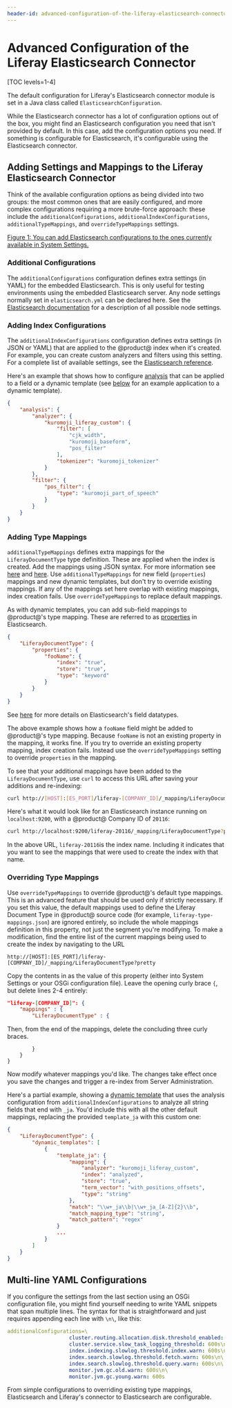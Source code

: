 ```yaml
---
header-id: advanced-configuration-of-the-liferay-elasticsearch-connector
---
```


# Advanced Configuration of the Liferay Elasticsearch Connector

[TOC levels=1-4]

The default configuration for Liferay's Elasticsearch connector module is set
in a Java class called `ElasticsearchConfiguration`.

While the Elasticsearch connector has a lot of configuration options out of the
box, you might find an Elasticsearch configuration you need that isn't provided
by default. In this case, add the configuration options you need. If something
is configurable for Elasticsearch, it's configurable using the Elasticsearch
connector.

## Adding Settings and Mappings to the Liferay Elasticsearch Connector

Think of the available configuration options as being divided into two groups:
the most common ones that are easily configured, and more complex
configurations requiring a more brute-force approach: these include the
`additionalConfigurations`, `additionalIndexConfigurations`,
`additionalTypeMappings`, and `overrideTypeMappings` settings. 

[Figure 1: You can add Elasticsearch configurations to the ones currently available in System Settings.](../../../images/cfg-elasticsearch-additional-configs.png)

### Additional Configurations

The `additionalConfigurations` configuration defines extra settings (in YAML)
for the embedded Elasticsearch. This is only useful for testing environments
using the embedded Elasticsearch server. Any node settings normally set in
`elasticsearch.yml` can be declared here. See the
[Elasticsearch documentation](https://www.elastic.co/guide/en/elasticsearch/reference/7.4/index.html) 
for a description of all possible node settings.

### Adding Index Configurations

The `additionalIndexConfigurations` configuration defines extra settings (in
JSON or YAML) that are applied to the @product@ index when it's created. For
example, you can create custom analyzers and filters using this setting. For a
complete list of available settings, see the 
[Elasticsearch reference](https://www.elastic.co/guide/en/elasticsearch/reference/7.4/index-modules.html).

Here's an example that shows how to configure 
[analysis](https://www.elastic.co/guide/en/elasticsearch/reference/7.4/index-modules-analysis.html)
that can be applied to a field or a dynamic template (see
[below](#overriding-type-mappings) for an example application to a dynamic
template).

```json
{  
    "analysis": {
        "analyzer": {
            "kuromoji_liferay_custom": {
                "filter": [
                    "cjk_width",
                    "kuromoji_baseform",
                    "pos_filter"
                ],
                "tokenizer": "kuromoji_tokenizer"
            }
        },
        "filter": {
            "pos_filter": {
                "type": "kuromoji_part_of_speech"
            }
        }
    }
}
```

### Adding Type Mappings

`additionalTypeMappings` defines extra mappings for the `LiferayDocumentType`
type definition. These are applied when the index is created. Add the mappings
using JSON syntax. For more information see
[here](https://www.elastic.co/guide/en/elasticsearch/reference/7.4/mapping.html)
and
[here](https://www.elastic.co/guide/en/elasticsearch/reference/7.4/indices-put-mapping.html).
Use `additionalTypeMappings` for new field (`properties`) mappings and new
dynamic templates, but don't try to override existing mappings. If any of the
mappings set here overlap with existing mappings, index creation fails. Use
`overrideTypeMappings` to replace default mappings.

As with dynamic templates, you can add sub-field mappings to @product@'s type
mapping. These are referred to as
[properties](https://www.elastic.co/guide/en/elasticsearch/reference/7.4/properties.html)
in Elasticsearch.

```json
{ 
    "LiferayDocumentType": {  
        "properties": {   
            "fooName": {
                "index": "true",
                "store": "true",
                "type": "keyword"
            }
        }   
    }
}
```

See
[here](https://www.elastic.co/guide/en/elasticsearch/reference/7.4/mapping-types.html)
for more details on Elasticsearch's field datatypes.

The above example shows how a `fooName` field might be added to @product@'s type
mapping. Because `fooName` is not an existing property in the mapping, it 
works fine. If you try to override an existing property mapping, index
creation fails. Instead use the `overrideTypeMappings` setting to override
`properties` in the mapping.

To see that your additional mappings have been added to the
`LiferayDocumentType`, use `curl` to access this URL after saving your
additions and re-indexing:

```bash
curl http://[HOST]:[ES_PORT]/liferay-[COMPANY_ID]/_mapping/LiferayDocumentType?pretty
```

Here's what it would look like for an Elasticsearch instance running on
`localhost:9200`, with a @product@ Company ID of `20116`:

```bash
curl http://localhost:9200/liferay-20116/_mapping/LiferayDocumentType?pretty
```

In the above URL, `liferay-20116`is the index name. Including it indicates that
you want to see the mappings that were used to create the index with that name.

### Overriding Type Mappings

Use `overrideTypeMappings` to override @product@'s default type mappings. This
is an advanced feature that should be used only if strictly necessary. If you
set this value, the default mappings used to define the Liferay Document Type in
@product@ source code (for example, `liferay-type-mappings.json`) are ignored
entirely, so include the whole mappings definition in this property, not just
the segment you're modifying. To make a modification, find the entire list of
the current mappings being used to create the index by navigating to the URL

    http://[HOST]:[ES_PORT]/liferay-[COMPANY_ID]/_mapping/LiferayDocumentType?pretty

Copy the contents in as the value of this property (either into System Settings
or your OSGi configuration file). Leave the opening curly brace `{`, but delete
lines 2-4 entirely:

```json
"liferay-[COMPANY_ID]": {
    "mappings" : {
        "LiferayDocumentType" : {
```

Then, from the end of the mappings, delete the concluding three curly braces.

            }
        }
    }

Now modify whatever mappings you'd like. The changes take effect once you save
the changes and trigger a re-index from Server Administration. 

Here's a partial example, showing a 
[dynamic template](https://www.elastic.co/guide/en/elasticsearch/reference/7.4/dynamic-templates.html)
that uses the analysis configuration from `additionalIndexConfigurations` to
analyze all string fields that end with `_ja`. You'd include this with all the
other default mappings, replacing the provided `template_ja` with this custom
one:

```json
{
    "LiferayDocumentType": {
        "dynamic_templates": [
            {
                "template_ja": {
                    "mapping": {
                        "analyzer": "kuromoji_liferay_custom",
                        "index": "analyzed",
                        "store": "true",
                        "term_vector": "with_positions_offsets",
                        "type": "string"
                    },
                    "match": "\\w+_ja\\b|\\w+_ja_[A-Z]{2}\\b",
                    "match_mapping_type": "string",
                    "match_pattern": "regex"
                }
                ...
            }
        ]
    }
}
```

## Multi-line YAML Configurations

If you configure the settings from the last section using an OSGi configuration
file, you might find yourself needing to write YAML snippets that span multiple
lines. The syntax for that is straightforward and just requires appending each
line with `\n\`, like this:

```yaml
additionalConfigurations=\
                    cluster.routing.allocation.disk.threshold_enabled: false\n\
                    cluster.service.slow_task_logging_threshold: 600s\n\
                    index.indexing.slowlog.threshold.index.warn: 600s\n\
                    index.search.slowlog.threshold.fetch.warn: 600s\n\
                    index.search.slowlog.threshold.query.warn: 600s\n\
                    monitor.jvm.gc.old.warn: 600s\n\
                    monitor.jvm.gc.young.warn: 600s
```

From simple configurations to overriding existing type mappings, Elasticsearch
and Liferay's connector to Elasticsearch are configurable.
